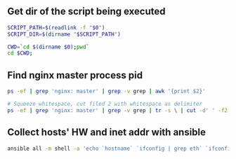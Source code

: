 ## Get dir of the script being executed

```sh
SCRIPT_PATH=$(readlink -f "$0")
SCRIPT_DIR=$(dirname "$SCRIPT_PATH")
```

```sh
CWD=`cd $(dirname $0);pwd`
cd $CWD;
```

## Find nginx master process pid

```sh
ps -ef | grep 'nginx: master' | grep -v grep | awk '{print $2}'
```

```sh
# Squeeze whitespace, cut filed 2 with whitespace as delimiter
ps -ef | grep 'nginx: master' | grep -v grep | tr -s \ | cut -d' ' -f2
```

## Collect hosts' HW and inet addr with ansible

```sh
ansible all -m shell -a 'echo `hostname` `ifconfig | grep eth` `ifconfig | grep 225`' | grep eth | awk '{print $1,$6,$8}' | sed "s/addr://" | sort
```